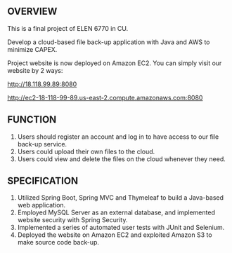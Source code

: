 ## OVERVIEW

This is a final project of ELEN 6770 in CU.

Develop a cloud-based file back-up application with Java and AWS to minimize CAPEX.

Project website is now deployed on Amazon EC2. You can simply visit our website by 2 ways:

http://18.118.99.89:8080

http://ec2-18-118-99-89.us-east-2.compute.amazonaws.com:8080

## FUNCTION

1. Users should register an account and log in to have access to our file back-up service.
2. Users could upload their own files to the cloud.
3. Users could view and delete the files on the cloud whenever they need.

## SPECIFICATION

1. Utilized Spring Boot, Spring MVC and Thymeleaf to build a Java-based web application.
2. Employed MySQL Server as an external database, and implemented website security with Spring Security.
3. Implemented a series of automated user tests with JUnit and Selenium.
4. Deployed the website on Amazon EC2 and exploited Amazon S3 to make source code back-up.



